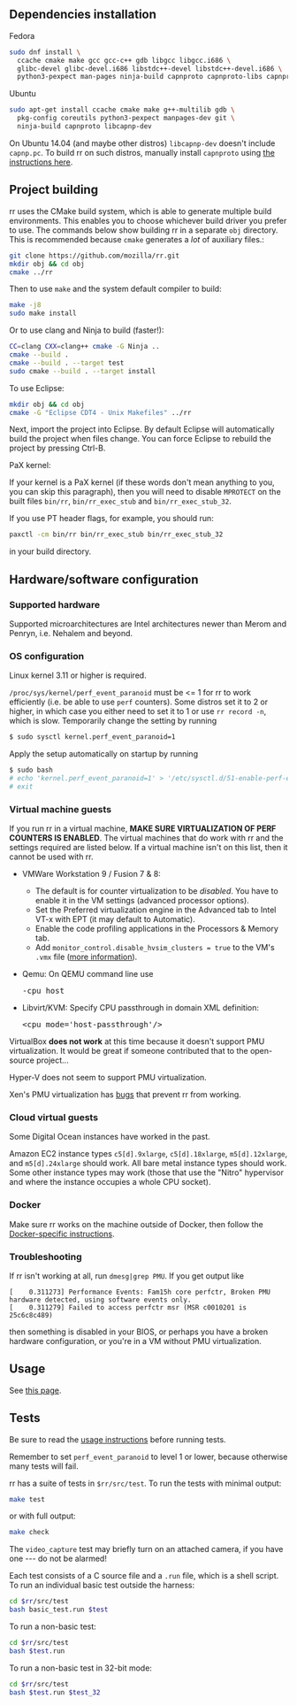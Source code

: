## Dependencies installation

Fedora
```bash
sudo dnf install \
  ccache cmake make gcc gcc-c++ gdb libgcc libgcc.i686 \
  glibc-devel glibc-devel.i686 libstdc++-devel libstdc++-devel.i686 \
  python3-pexpect man-pages ninja-build capnproto capnproto-libs capnproto-devel
```
Ubuntu
```bash
sudo apt-get install ccache cmake make g++-multilib gdb \
  pkg-config coreutils python3-pexpect manpages-dev git \
  ninja-build capnproto libcapnp-dev
```
On Ubuntu 14.04 (and maybe other distros) `libcapnp-dev` doesn't include `capnp.pc`. To build rr on such distros, manually install `capnproto` using [the instructions here](https://capnproto.org/install.html#installation-unix).

## Project building

rr uses the CMake build system, which is able to generate multiple build environments.  This enables you to choose whichever build driver you prefer to use.  The commands below show building rr in a separate `obj` directory.  This is recommended because `cmake` generates a *lot* of auxiliary files.:

```bash
git clone https://github.com/mozilla/rr.git
mkdir obj && cd obj
cmake ../rr
```

Then to use `make` and the system default compiler to build:
```bash
make -j8
sudo make install
```

Or to use clang and Ninja to build (faster!):
```bash
CC=clang CXX=clang++ cmake -G Ninja ..
cmake --build .
cmake --build . --target test
sudo cmake --build . --target install
```

To use Eclipse:
```bash
mkdir obj && cd obj
cmake -G "Eclipse CDT4 - Unix Makefiles" ../rr
```

Next, import the project into Eclipse.  By default Eclipse will automatically build the project when files change.  You can force Eclipse to rebuild the project by pressing Ctrl-B.

PaX kernel:

If your kernel is a PaX kernel (if these words don't mean anything to you, you can skip this paragraph), then you will need to disable `MPROTECT` on the built files `bin/rr`, `bin/rr_exec_stub` and `bin/rr_exec_stub_32`.

If you use PT header flags, for example, you should run:
```bash
paxctl -cm bin/rr bin/rr_exec_stub bin/rr_exec_stub_32
```
in your build directory.

## Hardware/software configuration

### Supported hardware

Supported microarchitectures are Intel architectures newer than Merom and Penryn, i.e. Nehalem and beyond.

### OS configuration

Linux kernel 3.11 or higher is required.

`/proc/sys/kernel/perf_event_paranoid` must be <= 1 for rr to work efficiently (i.e. be able to use `perf` counters). Some distros set it to 2 or higher, in which case you either need to set it to 1 or use `rr record -n`, which is slow.  Temporarily change the setting by running
```bash
$ sudo sysctl kernel.perf_event_paranoid=1
```
Apply the setup automatically on startup by running
```bash
$ sudo bash 
# echo 'kernel.perf_event_paranoid=1' > '/etc/sysctl.d/51-enable-perf-events.conf'
# exit
```

### Virtual machine guests

If you run rr in a virtual machine, **MAKE SURE VIRTUALIZATION OF PERF COUNTERS IS ENABLED**.  The virtual machines that do work with rr and the settings required are listed below.  If a virtual machine isn't on this list, then it cannot be used with rr.
* VMWare Workstation 9 / Fusion 7 & 8:
  * The default is for counter virtualization to be _disabled_. You have to enable it in the VM settings (advanced processor options).
  * Set the Preferred virtualization engine in the Advanced tab to Intel VT-x with EPT (it may default to Automatic).
  * Enable the code profiling applications in the Processors & Memory tab.
  * Add `monitor_control.disable_hvsim_clusters = true` to the VM's `.vmx` file ([more information](http://robert.ocallahan.org/2015/11/rr-in-vmware-solved.html)).

* Qemu: On QEMU command line use <pre>-cpu host</pre>
* Libvirt/KVM: Specify CPU passthrough in domain XML definition:<pre>\<cpu mode='host-passthrough'/\></pre>

VirtualBox **does not work** at this time because it doesn't support PMU virtualization. It would be great if someone contributed that to the open-source project...

Hyper-V does not seem to support PMU virtualization.

Xen's PMU virtualization has [bugs](https://lists.xen.org/archives/html/xen-devel/2017-07/msg02242.html) that prevent rr from working.

### Cloud virtual guests

Some Digital Ocean instances have worked in the past.

Amazon EC2 instance types `c5[d].9xlarge`, `c5[d].18xlarge`, `m5[d].12xlarge`, and `m5[d].24xlarge` should work. All bare metal instance types should work. Some other instance types may work (those that use the "Nitro" hypervisor and where the instance occupies a whole CPU socket).

### Docker

Make sure rr works on the machine outside of Docker, then follow the [Docker-specific instructions](https://github.com/mozilla/rr/wiki/Docker).

### Troubleshooting

If rr isn't working at all, run `dmesg|grep PMU`. If you get output like
````
[    0.311273] Performance Events: Fam15h core perfctr, Broken PMU hardware detected, using software events only.
[    0.311279] Failed to access perfctr msr (MSR c0010201 is 25c6c8c489)
````
then something is disabled in your BIOS, or perhaps you have a broken hardware configuration, or you're in a VM without PMU virtualization.

## Usage

See [this page](Usage).

## Tests

Be sure to read the [usage instructions](Usage) before running tests.

Remember to set `perf_event_paranoid` to level 1 or lower, because otherwise many tests will fail.

rr has a suite of tests in `$rr/src/test`. To run the tests with minimal output:

```bash
make test
```

or with full output:

```bash
make check
```

The `video_capture` test may briefly turn on an attached camera, if you have one --- do not be alarmed!

Each test consists of a C source file and a `.run` file, which is a shell script. To run an individual basic test outside the harness:

```bash
cd $rr/src/test
bash basic_test.run $test
```

To run a non-basic test:

```bash
cd $rr/src/test
bash $test.run
```

To run a non-basic test in 32-bit mode:

```bash
cd $rr/src/test
bash $test.run $test_32
```